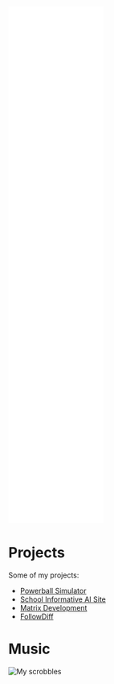 <picture>
  <img src="/github-metrics.svg" alt="Metrics">
</picture>

<h1>Projects</h1>
<span>Some of my projects:</span>
<ul>
  <li><a href="https://06ykl.github.io/powerball-simulator/" target="blank" rel="noopener noreferrer">Powerball Simulator</a></li>
  <li><a href="https://06ykl.github.io/ai-site/" target="blank" rel="noopener noreferrer">School Informative AI Site</a></li>
  <li><a href="https://matrixdev.xyz/" target="blank" rel="noopener noreferrer">Matrix Development</a></li>
  <li><a href="https://follow-diff.vercel.app/" target="blank" rel="noopener noreferrer">FollowDiff</a></li>
</ul>

<h1>Music</h1>
<img src="https://lastfm-recently-played.vercel.app/api?user=tncz" alt="My scrobbles">
